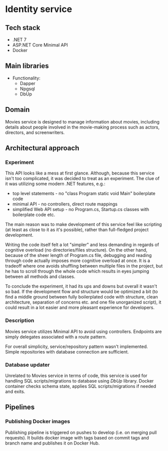 
# Identity service

## Tech stack

* .NET 7
* ASP<span>.</span>NET Core Minimal API
* Docker

## Main libraries

* Functionality:
	* Dapper
	* Npgsql
	* DbUp

## Domain

Movies service is designed to manage information about movies, including details about people involved in the movie-making process such as actors, directors, and screenwriters.

## Architectural approach

### Experiment

This API looks like a mess at first glance. Although, because this service isn't too complicated, it was decided to treat as an experiment. The clue of it was utilizing some modern .NET features, e.g.:
- top level statements - no "class Program static void Main" boilerplate code
- minimal API - no controllers, direct route mappings
- simplified Web API setup - no Program.cs, Startup.cs classes with boilerplate code etc.

The main reason was to make development of this service feel like scripting (at least as close to it as it's possible), rather than full-fledged project development. 

Writing the code itself felt a lot "simpler" and less demanding in regards of cognitive overload (no directories/files structure). On the other hand, because of the sheer length of Program.cs file, debugging and reading through code actually imposes more cognitive overload at once. It is a tradeoff where one avoids shuffling between multiple files in the project, but he has to scroll through the whole code which results in eyes jumping between all methods and classes.

To conclude the experiment, it had its ups and downs but overall it wasn't so bad. If the development flow and structure would be optimized a bit (to find a middle ground between fully boilerplated code with structure, clean architecture, separation of concerns etc. and one file unorganized script), it could result in a lot easier and more pleasant experience for developers.

### Description

Movies service utilizes Minimal API to avoid using controllers. Endpoints are simply delegates associated with a route pattern.

For overall simplicity, service/repository pattern wasn't implemented. Simple repositories with database connection are sufficient.

### Database updater

Unrelated to Movies service in terms of code, this service is used for handling SQL scripts/migrations to database using *DbUp* library. Docker container checks schema state, applies SQL scripts/migrations if needed and exits.

## Pipelines

### Publishing Docker images
Publishing pipeline is triggered on pushes to develop (i.e. on merging pull requests). It builds docker image with tags based on commit tags and branch name and publishes it on Docker Hub.